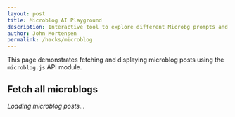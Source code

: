 ```yaml
---
layout: post
title: Microblog AI Playground
description: Interactive tool to explore different Microbg prompts and response formats
author: John Mortensen
permalink: /hacks/microblog
---
```


This page demonstrates fetching and displaying microblog posts using the `microblog.js` API module.

## Fetch all microblogs

<div id="microblog-playground">
  <em>Loading microblog posts...</em>
</div>

<!-- jQuery and DataTables CDN -->
<link rel="stylesheet" href="https://cdn.datatables.net/1.13.6/css/jquery.dataTables.min.css">
<script src="https://code.jquery.com/jquery-3.7.1.min.js"></script>
<script src="https://cdn.datatables.net/1.13.6/js/jquery.dataTables.min.js"></script>

<script type="module">
import { fetchPosts } from '/assets/js/api/microblog.js';

async function renderMicroblogTable() {
    const container = document.getElementById('microblog-playground');
    try {
        const data = await fetchPosts();
        // Topic-level info
        const topicInfo = `
            <div><strong>Post Count:</strong> ${data.count || 0}</div>
        `;
        // Table columns
        const attributes = [
            'id', 'userId', 'userName', 'userUid', 'content', 'topicId', 'timestamp', 'updatedAt', 'characterCount'
        ];
        // Table: starts with headers, microblog-table 'id" definition is for jquery feattures.
        let table = `
        <table id="microblog-table" border="1" style="border-collapse:collapse; margin-top:1em;">
        <thead>
            <tr>
            ${attributes.map(header => `<th>${header}</th>`).join('')}
            </tr>
        </thead>
        <tbody>
        `;
        // Table: display data
        (data.microblogs || []).forEach(post => {
            table += '<tr>' + attributes.map(data => `<td>${post[data] ?? ''}</td>`).join('') + '</tr>';
        });
        // Table: closing tags
        table += '</tbody></table>';
        // Table: set DOM element container with HTML, which displays content
        container.innerHTML = topicInfo + table;
        // Wait for DOM update, then initialize DataTables
        setTimeout(() => {
            if (window.jQuery && $('#microblog-table').length) {
                $('#microblog-table').DataTable();
            }
        }, 0);
    } catch (error) {
        container.innerHTML = `<div style="color:red;">Failed to load microblog posts: ${error.message}</div>`;
    }
}
renderMicroblogTable();
</script>
